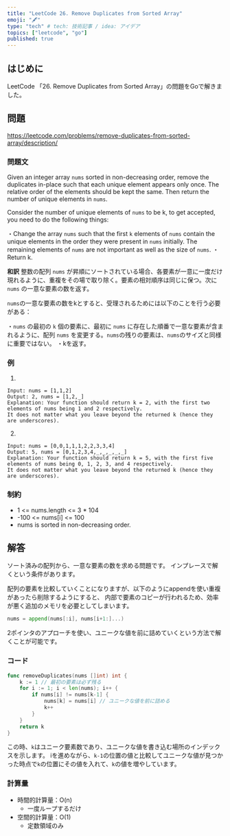 ```yaml
---
title: "LeetCode 26. Remove Duplicates from Sorted Array"
emoji: "🖋"
type: "tech" # tech: 技術記事 / idea: アイデア
topics: ["leetcode", "go"]
published: true
---
```

## はじめに
LeetCode 「26. Remove Duplicates from Sorted Array」の問題をGoで解きました。

## 問題
https://leetcode.com/problems/remove-duplicates-from-sorted-array/description/

### 問題文
Given an integer array `nums` sorted in non-decreasing order, remove the duplicates in-place such that each unique element appears only once. The relative order of the elements should be kept the same. Then return the number of unique elements in `nums`.

Consider the number of unique elements of `nums` to be k, to get accepted, you need to do the following things:

・Change the array `nums` such that the first `k` elements of `nums` contain the unique elements in the order they were present in `nums` initially. The remaining elements of `nums` are not important as well as the size of `nums`.
・Return k.


**和訳**
整数の配列 `nums` が昇順にソートされている場合、各要素が一意に一度だけ現れるように、重複をその場で取り除く。要素の相対順序は同じに保つ。次に `nums` の一意な要素の数を返す。

`nums`の一意な要素の数をkとすると、受理されるためには以下のことを行う必要がある：

・`nums` の最初の `k` 個の要素に、最初に `nums` に存在した順番で一意な要素が含まれるように、配列 `nums` を変更する。`nums`の残りの要素は、`nums`のサイズと同様に重要ではない。
・kを返す。

### 例
1.
```
Input: nums = [1,1,2]
Output: 2, nums = [1,2,_]
Explanation: Your function should return k = 2, with the first two elements of nums being 1 and 2 respectively.
It does not matter what you leave beyond the returned k (hence they are underscores).
```

2.
```
Input: nums = [0,0,1,1,1,2,2,3,3,4]
Output: 5, nums = [0,1,2,3,4,_,_,_,_,_]
Explanation: Your function should return k = 5, with the first five elements of nums being 0, 1, 2, 3, and 4 respectively.
It does not matter what you leave beyond the returned k (hence they are underscores).
```

### 制約
- 1 <= nums.length <= 3 * 104
- -100 <= nums[i] <= 100
- nums is sorted in non-decreasing order.

## 解答
ソート済みの配列から、一意な要素の数を求める問題です。
インプレースで解くという条件があります。

配列の要素を比較していくことになりますが、以下のようにappendを使い重複があったら削除するようにすると、
内部で要素のコピーが行われるため、効率が悪く追加のメモリを必要としてしまいます。
```go
nums = append(nums[:i], nums[i+1:]...)
```

2ポインタのアプローチを使い、ユニークな値を前に詰めていくという方法で解くことが可能です。

### コード
```go
func removeDuplicates(nums []int) int {
	k := 1 // 最初の要素は必ず残る
	for i := 1; i < len(nums); i++ {
		if nums[i] != nums[k-1] {
			nums[k] = nums[i] // ユニークな値を前に詰める
			k++
		}
	}
	return k
}
```

この時、`k`はユニーク要素数であり、ユニークな値を書き込む場所のインデックスを示します。
iを進めながら、`k-1`の位置の値と比較してユニークな値が見つかった時点で`k`の位置にその値を入れて、`k`の値を増やしています。

### 計算量
- 時間的計算量：O(n)
  - 一度ループするだけ
- 空間的計算量：O(1)
  - 定数領域のみ